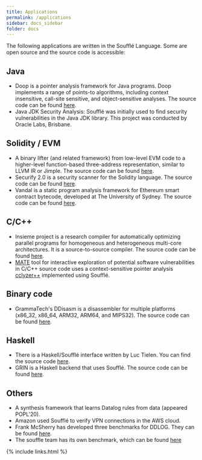 ```yaml
---
title: Applications
permalink: /applications
sidebar: docs_sidebar
folder: docs
---
```


The following applications are written in the Soufflé Language. Some are open source and the source code is accessible:

## Java

- Doop is a pointer analysis framework for Java programs. 
Doop implements a range of points-to algorithms, including context insensitive, 
call-site sensitive, and object-sensitive analyses. The source code can be found
[here](https://github.com/plast-lab/doop).
- Java JDK Security Analysis: Soufflé was initially used to find security vulnerabilities in the Java JDK library. This project was conducted by Oracle Labs, Brisbane. 

## Solidity / EVM

- A binary lifter (and related framework) from low-level EVM code to a higher-level function-based three-address
representation, similar to LLVM IR or Jimple. The source code can be found
[here](https://github.com/nevillegrech/gigahorse-toolchain).
- Securify 2.0 is a security scanner for the Solidity language. The source code can be found [here](https://github.com/eth-sri/securify2). 
- Vandal is a static program analysis framework for Ethereum smart contract bytecode, developed at The University of
Sydney. The source code can be found [here](https://github.com/usyd-blockchain/vandal). 

## C/C++

- Insieme project is a research compiler for automatically optimizing parallel programs for homogeneous and heterogeneous
multi-core architectures. It is a source-to-source compiler. The source code can be found
[here](https://github.com/insieme/insieme). 
- [MATE](https://github.com/galoisinc/MATE) tool for interactive exploration of potential software vulnerabilities in C/C++ source code uses a context-sensitive pointer analysis [cclyzer++](https://github.com/galoisinc/cclyzerpp) implemented using Soufflé.


## Binary code

- GrammaTech's DDisasm is a disassembler for multiple platforms (x86_32, x86_64, ARM32, ARM64, and MIPS32). The source code can be found [here](https://github.com/GrammaTech/ddisasm). 

## Haskell

- There is a Haskell/Soufflé interface written by Luc Tielen. You can find the source code [here](https://github.com/luc-tielen/souffle-haskell). 
- GRIN is a Haskell backend that uses Soufflé. The source code can be found
[here](https://github.com/grin-compiler/ghc-grin). 


## Others

- A synthesis framework that learns Datalog rules from data (appeared POPL'20).
- Amazon used Soufflé to verify VPN connections in the AWS cloud. 
- Frank McSherry has developed three benchmarks for DDLOG. They can be found [here](https://github.com/frankmcsherry/dynamic-datalog/). 
- The souffle team has its own benchmark, which can be found [here](https://github.com/souffle-lang/benchmarks/)

{% include links.html %}
